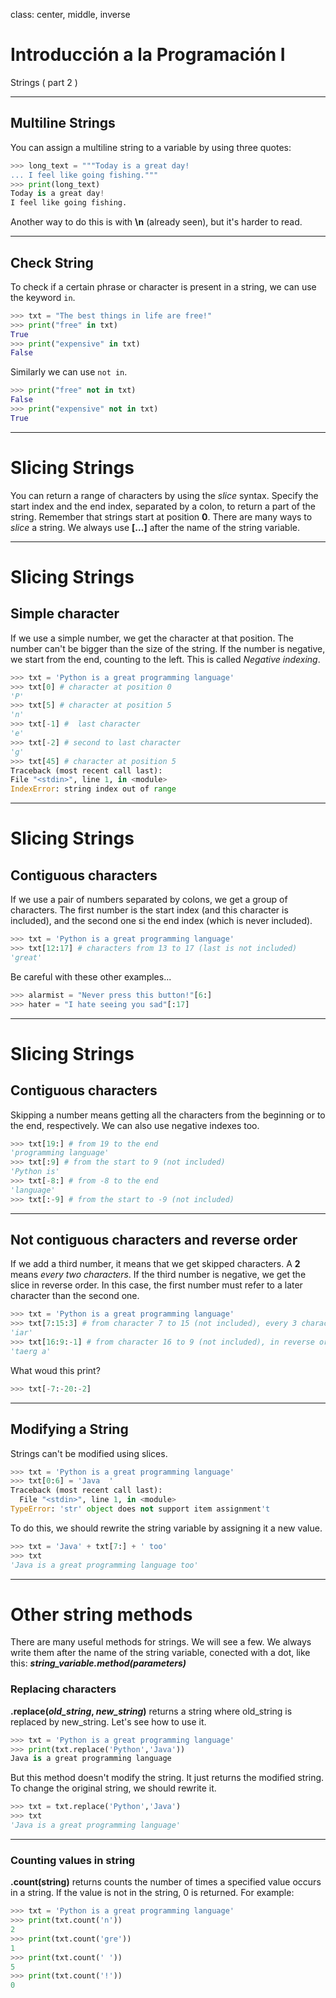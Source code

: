class: center, middle, inverse

# Introducción a la Programación I
Strings ( part 2 )

---


## Multiline Strings

You can assign a multiline string to a variable by using three quotes:

```python
>>> long_text = """Today is a great day!
... I feel like going fishing."""  
>>> print(long_text)
Today is a great day!
I feel like going fishing.
```
Another way to do this is with **\n** (already seen), but it's harder to read.

---
## Check String

To check if a certain phrase or character is present in a string, we can use the keyword  `in`.

```python
>>> txt = "The best things in life are free!"  
>>> print("free" in txt)
True
>>> print("expensive" in txt)
False
```
Similarly we can use `not in`.

```python
>>> print("free" not in txt)
False
>>> print("expensive" not in txt)
True
```

---
# Slicing Strings

You can return a range of characters by using the *slice* syntax.
Specify the start index and the end index, separated by a colon, to return a part of the string.
Remember that strings start at position **0**.
There are many ways to *slice* a string. We always use **[...]** after the name of the string variable.

---
# Slicing Strings
## Simple character
If we use a simple number, we get the character at that position. The number can't be bigger than the size of the string.
If the number is negative, we start from the end, counting to the left. This is called *Negative indexing*.
```python
>>> txt = 'Python is a great programming language'
>>> txt[0] # character at position 0
'P'
>>> txt[5] # character at position 5
'n'
>>> txt[-1] #  last character
'e'
>>> txt[-2] # second to last character
'g'
>>> txt[45] # character at position 5
Traceback (most recent call last):
File "<stdin>", line 1, in <module>
IndexError: string index out of range
```
---
# Slicing Strings
## Contiguous characters
If we use a pair of numbers separated by colons, we get a group of characters. The first number is the start index (and this character is included), and the second one si the end index (which is never included).

```python
>>> txt = 'Python is a great programming language'
>>> txt[12:17] # characters from 13 to 17 (last is not included)
'great'
```
Be careful with these other examples...
```python
>>> alarmist = "Never press this button!"[6:]
>>> hater = "I hate seeing you sad"[:17]
```

---
# Slicing Strings
## Contiguous characters
Skipping a number means getting all the characters from the beginning or to the end, respectively. We can also use negative indexes too.
```python
>>> txt[19:] # from 19 to the end
'programming language'
>>> txt[:9] # from the start to 9 (not included)
'Python is'
>>> txt[-8:] # from -8 to the end
'language'
>>> txt[:-9] # from the start to -9 (not included)
```
---
## Not contiguous characters and reverse order
If we add a third number, it means that we get skipped characters. A **2** means *every two characters*.
If the third number is negative, we get the slice in reverse order. In this case, the first number must refer to a later character than the second one.
```python
>>> txt = 'Python is a great programming language'
>>> txt[7:15:3] # from character 7 to 15 (not included), every 3 characters
'iar'
>>> txt[16:9:-1] # from character 16 to 9 (not included), in reverse order.
'taerg a'
```

What woud this print?
```python
>>> txt[-7:-20:-2]
```
---
## Modifying a String
Strings can't be modified using slices.
```python
>>> txt = 'Python is a great programming language'
>>> txt[0:6] = 'Java  '
Traceback (most recent call last):
  File "<stdin>", line 1, in <module>
TypeError: 'str' object does not support item assignment't
```
To do this, we should rewrite the string variable by assigning it a new value.
```python
>>> txt = 'Java' + txt[7:] + ' too'
>>> txt
'Java is a great programming language too'
```
---
# Other string methods
There are many useful methods for strings. We will see a few.
We always write them after the name of the string variable, conected with a dot, like this: ***string_variable.method(parameters)***


### Replacing characters
**.replace(*old_string*, *new_string*)** returns a string where old_string is replaced by new_string. Let's see how to use it.
```python
>>> txt = 'Python is a great programming language'
>>> print(txt.replace('Python','Java'))
Java is a great programming language
```
But this method doesn't modify the string. It just returns the modified string. To change the original string, we should rewrite it.
```python
>>> txt = txt.replace('Python','Java')
>>> txt
'Java is a great programming language'
```
---
### Counting values in string
**.count(string)** returns counts the number of times a specified value occurs in a string. If the value is not in the string, 0 is returned. For example:
```python
>>> txt = 'Python is a great programming language'
>>> print(txt.count('n'))
2
>>> print(txt.count('gre'))
1
>>> print(txt.count(' '))
5
>>> print(txt.count('!'))
0
```
